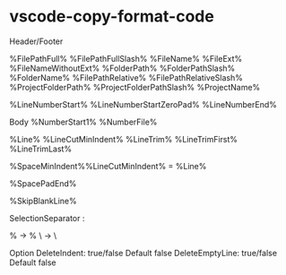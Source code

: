 # vscode-copy-format-code

Header/Footer

  %FilePathFull%
  %FilePathFullSlash%
  %FileName%
  %FileExt%
  %FileNameWithoutExt%
  %FolderPath%
  %FolderPathSlash%
  %FolderName%
  %FilePathRelative%
  %FilePathRelativeSlash%
  %ProjectFolderPath%
  %ProjectFolderPathSlash%
  %ProjectName%

  %LineNumberStart%
  %LineNumberStartZeroPad%
  %LineNumberEnd%

Body
  %NumberStart1%
  %NumberFile%

  %Line%
  %LineCutMinIndent%
  %LineTrim%
  %LineTrimFirst%
  %LineTrimLast%

  %SpaceMinIndent%%LineCutMinIndent%
    = %Line%

  %SpacePadEnd%

  %SkipBlankLine%

SelectionSeparator
  :



\% -> %
\\ -> \

Option
  DeleteIndent: true/false    Default false
  DeleteEmptyLine: true/false Default false


